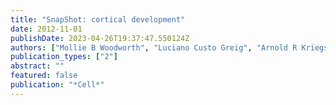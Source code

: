 ```yaml
---
title: "SnapShot: cortical development"
date: 2012-11-01
publishDate: 2023-04-26T19:37:47.550124Z
authors: ["Mollie B Woodworth", "Luciano Custo Greig", "Arnold R Kriegstein", "Jeffrey D Macklis"]
publication_types: ["2"]
abstract: ""
featured: false
publication: "*Cell*"
---
```


